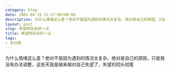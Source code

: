 ```yaml
---
category: blog
date: 2005-04-15 21:17:00+00:00
description: 为什么情绪这么差？绝对不是因为遇到的情况太复杂，绝对是自己的原因，只是我没有办法
layout: post
slug: 希望明天会好一点
title: 希望明天会好一点
tags:
- 未分类
---
```


为什么情绪这么差？绝对不是因为遇到的情况太复杂，绝对是自己的原因，只是我没有办法调整，这些天我是越来越对自己失望了，失望的彻头彻尾

